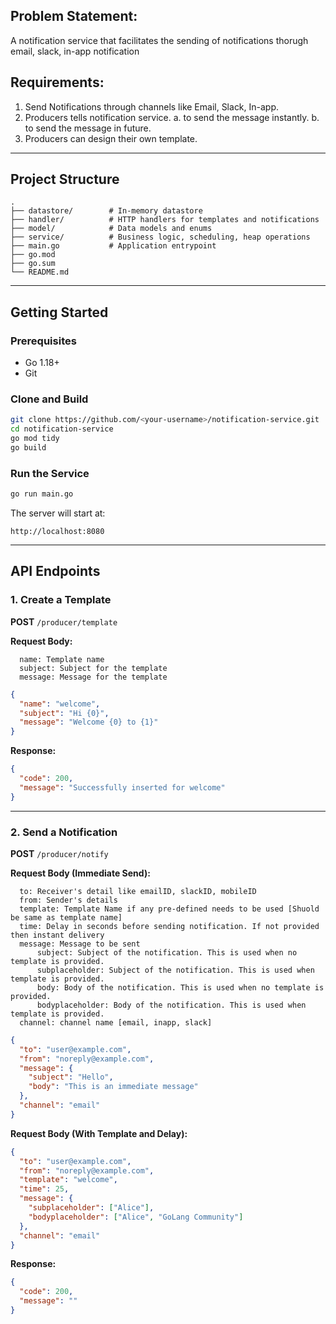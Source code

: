 ## Problem Statement:  
A notification service that facilitates the sending of notifications thorugh email, slack, in-app notification   

## Requirements:  
1. Send Notifications through channels like Email, Slack, In-app. 
2. Producers tells notification service. 
    a. to send the message instantly. 
    b. to send the message in future. 
3. Producers can design their own template. 

---

## Project Structure

```
.
├── datastore/        # In-memory datastore
├── handler/          # HTTP handlers for templates and notifications
├── model/            # Data models and enums
├── service/          # Business logic, scheduling, heap operations
├── main.go           # Application entrypoint
├── go.mod
├── go.sum
└── README.md
```

---

## Getting Started

### Prerequisites
- Go 1.18+
- Git

### Clone and Build
```bash
git clone https://github.com/<your-username>/notification-service.git
cd notification-service
go mod tidy
go build
```

### Run the Service
```bash
go run main.go
```

The server will start at:
```
http://localhost:8080
```

---

## API Endpoints

### 1. Create a Template
**POST** `/producer/template`

**Request Body:**
```
  name: Template name
  subject: Subject for the template
  message: Message for the template
```
```json
{
  "name": "welcome",
  "subject": "Hi {0}",
  "message": "Welcome {0} to {1}"
}
```

**Response:**
```json
{
  "code": 200,
  "message": "Successfully inserted for welcome"
}
```

---

### 2. Send a Notification
**POST** `/producer/notify`

**Request Body (Immediate Send):**
```
  to: Receiver's detail like emailID, slackID, mobileID
  from: Sender's details
  template: Template Name if any pre-defined needs to be used [Shuold be same as template name]
  time: Delay in seconds before sending notification. If not provided then instant delivery
  message: Message to be sent
      subject: Subject of the notification. This is used when no template is provided. 
      subplaceholder: Subject of the notification. This is used when template is provided. 
      body: Body of the notification. This is used when no template is provided. 
      bodyplaceholder: Body of the notification. This is used when template is provided. 
  channel: channel name [email, inapp, slack]
```
```json
{
  "to": "user@example.com",
  "from": "noreply@example.com",
  "message": {
    "subject": "Hello",
    "body": "This is an immediate message"
  },
  "channel": "email"
}
```

**Request Body (With Template and Delay):**
```json
{
  "to": "user@example.com",
  "from": "noreply@example.com",
  "template": "welcome",
  "time": 25,
  "message": {
    "subplaceholder": ["Alice"],
    "bodyplaceholder": ["Alice", "GoLang Community"]
  },
  "channel": "email"
}
```

**Response:**
```json
{
  "code": 200,
  "message": ""
}
```
